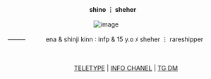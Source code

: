 ㅤ ㅤ ㅤ ㅤ ㅤ ㅤ ㅤ ㅤ ㅤ ㅤ ㅤ ㅤ ㅤ ㅤ   **shino ⋮ sheher**

ㅤ ㅤㅤ ㅤㅤㅤ ㅤ  ㅤ ㅤ ㅤㅤ ㅤㅤㅤ ㅤ  ㅤ    ![image](https://github.com/user-attachments/assets/0d579f8d-0af4-4645-b680-2b0ef87dd160)

ㅤ ㅤ ㅤ ────ㅤㅤ ㅤ ena & shinji kinn  ∶  infp & 15 y.o ﾒ sheher ⋮ rareshipper

ㅤ ㅤ ㅤ ㅤ ㅤ ㅤ ㅤ ㅤ ㅤ ㅤ ㅤ ㅤ ㅤ ㅤ   <img src="https://komarev.com/ghpvc/?username=P0RNOGRAPHY&style=flat-square&color=orange" alt=""/>

 ᠌ ᠌ ᠌᠌ ᠌ ᠌ ᠌ ᠌ ᠌  ᠌ ᠌ ᠌᠌ ᠌ ᠌ ᠌ ᠌ ᠌ ᠌ ᠌᠌ ᠌ ᠌ ᠌ ᠌ ᠌ ᠌᠌ ᠌ ᠌ ᠌ ᠌ ᠌  ᠌ ᠌᠌ ᠌ ᠌ ᠌ ᠌᠌ ᠌ ᠌ ᠌ ᠌ ᠌ ᠌᠌ ᠌ ᠌ ᠌ ᠌᠌ ᠌ ᠌ ᠌ ᠌ ᠌  ᠌ [TELETYPE](https://teletype.in/@shinos/80-_F-pccKG) | [INFO CHANEL](https://t.me/shinoinfoo) | [TG DM](https://t.me/shinobitchh)



